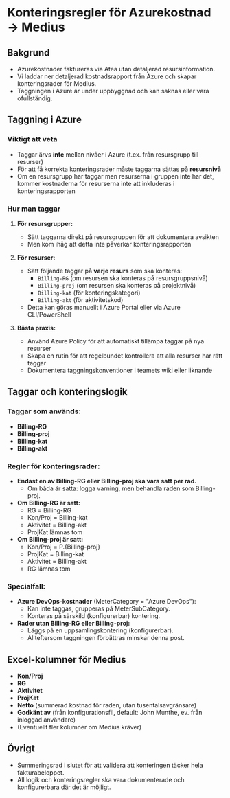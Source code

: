 # Konteringsregler för Azurekostnad → Medius

## Bakgrund
- Azurekostnader faktureras via Atea utan detaljerad resursinformation.
- Vi laddar ner detaljerad kostnadsrapport från Azure och skapar konteringsrader för Medius.
- Taggningen i Azure är under uppbyggnad och kan saknas eller vara ofullständig.

## Taggning i Azure

### Viktigt att veta
- Taggar ärvs **inte** mellan nivåer i Azure (t.ex. från resursgrupp till resurser)
- För att få korrekta konteringsrader måste taggarna sättas på **resursnivå**
- Om en resursgrupp har taggar men resurserna i gruppen inte har det, kommer kostnaderna för resurserna inte att inkluderas i konteringsrapporten

### Hur man taggar
1. **För resursgrupper:**
   - Sätt taggarna direkt på resursgruppen för att dokumentera avsikten
   - Men kom ihåg att detta inte påverkar konteringsrapporten

2. **För resurser:**
   - Sätt följande taggar på **varje resurs** som ska konteras:
     - `Billing-RG` (om resursen ska konteras på resursgruppsnivå)
     - `Billing-proj` (om resursen ska konteras på projektnivå)
     - `Billing-kat` (för konteringskategori)
     - `Billing-akt` (för aktivitetskod)
   - Detta kan göras manuellt i Azure Portal eller via Azure CLI/PowerShell

3. **Bästa praxis:**
   - Använd Azure Policy för att automatiskt tillämpa taggar på nya resurser
   - Skapa en rutin för att regelbundet kontrollera att alla resurser har rätt taggar
   - Dokumentera taggningskonventioner i teamets wiki eller liknande

## Taggar och konteringslogik

### Taggar som används:
- **Billing-RG**
- **Billing-proj**
- **Billing-kat**
- **Billing-akt**

### Regler för konteringsrader:
- **Endast en av Billing-RG eller Billing-proj ska vara satt per rad.**
    - Om båda är satta: logga varning, men behandla raden som Billing-proj.
- **Om Billing-RG är satt:**
    - RG = Billing-RG
    - Kon/Proj = Billing-kat
    - Aktivitet = Billing-akt
    - ProjKat lämnas tom
- **Om Billing-proj är satt:**
    - Kon/Proj = P.{Billing-proj}
    - ProjKat = Billing-kat
    - Aktivitet = Billing-akt
    - RG lämnas tom

### Specialfall:
- **Azure DevOps-kostnader** (MeterCategory = "Azure DevOps"):
    - Kan inte taggas, grupperas på MeterSubCategory.
    - Konteras på särskild (konfigurerbar) kontering.
- **Rader utan Billing-RG eller Billing-proj:**
    - Läggs på en uppsamlingskontering (konfigurerbar).
    - Allteftersom taggningen förbättras minskar denna post.

## Excel-kolumner för Medius
- **Kon/Proj**
- **RG**
- **Aktivitet**
- **ProjKat**
- **Netto** (summerad kostnad för raden, utan tusentalsavgränsare)
- **Godkänt av** (från konfigurationsfil, default: John Munthe, ev. från inloggad användare)
- (Eventuellt fler kolumner om Medius kräver)

## Övrigt
- Summeringsrad i slutet för att validera att konteringen täcker hela fakturabeloppet.
- All logik och konteringsregler ska vara dokumenterade och konfigurerbara där det är möjligt. 